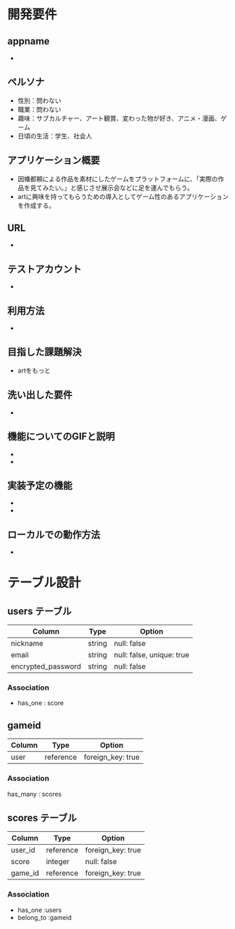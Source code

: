 # 開発要件

## appname
- 

## ペルソナ
- 性別：問わない
- 職業：問わない
- 趣味：サブカルチャー、アート観賞、変わった物が好き、アニメ・漫画、ゲーム
- 日頃の生活：学生、社会人

## アプリケーション概要
- 因幡都頼による作品を素材にしたゲームをプラットフォームに、「実際の作品を見てみたい。」と感じさせ展示会などに足を運んでもらう。
- artに興味を持ってもらうための導入としてゲーム性のあるアプリケーションを作成する。

## URL
-

## テストアカウント
-

## 利用方法
- 

## 目指した課題解決
- artをもっと

## 洗い出した要件
-

## 機能についてのGIFと説明
-
-

## 実装予定の機能
-
-

## ローカルでの動作方法
-


# テーブル設計

## users テーブル

| Column             | Type   | Option                    |
| ------------------ | ------ | ------------------------- |
| nickname           | string | null: false               |
| email              | string | null: false, unique: true |
| encrypted_password | string | null: false               |

### Association
- has_one : score

## gameid

| Column  | Type      | Option            |
| ------- | --------- | ----------------- |
| user    | reference | foreign_key: true |

### Association
has_many : scores

## scores テーブル

| Column             | Type      | Option            |
| -----------------  | --------- | ----------------- |
| user_id            | reference | foreign_key: true |
| score              | integer   | null: false       |
| game_id            | reference | foreign_key: true |

### Association

- has_one :users
- belong_to :gameid